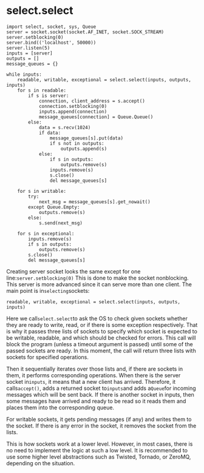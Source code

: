 # select.select

```
import select, socket, sys, Queue
server = socket.socket(socket.AF_INET, socket.SOCK_STREAM)
server.setblocking(0)
server.bind(('localhost', 50000))
server.listen(5)
inputs = [server]
outputs = []
message_queues = {}

while inputs:
    readable, writable, exceptional = select.select(inputs, outputs, inputs)
    for s in readable:
        if s is server:
            connection, client_address = s.accept()
            connection.setblocking(0)
            inputs.append(connection)
            message_queues[connection] = Queue.Queue()
        else:
            data = s.recv(1024)
            if data:
                message_queues[s].put(data)
                if s not in outputs:
                    outputs.append(s)
            else:
                if s in outputs:
                    outputs.remove(s)
                inputs.remove(s)
                s.close()
                del message_queues[s]

    for s in writable:
        try:
            next_msg = message_queues[s].get_nowait()
        except Queue.Empty:
            outputs.remove(s)
        else:
            s.send(next_msg)

    for s in exceptional:
        inputs.remove(s)
        if s in outputs:
            outputs.remove(s)
        s.close()
        del message_queues[s]
```

Creating server socket looks the same except for one line:`server.setblocking(0)` This is done to make the socket nonblocking. This server is more advanced since it can serve more than one client. The main point is in`selecting`sockets:

```
readable, writable, exceptional = select.select(inputs, outputs, inputs)
```

Here we call`select.select`to ask the OS to check given sockets whether they are ready to write, read, or if there is some exception respectively. That is why it passes three lists of sockets to specify which socket is expected to be writable, readable, and which should be checked for errors. This call will block the program \(unless a timeout argument is passed\) until some of the passed sockets are ready. In this moment, the call will return three lists with sockets for specified operations.

Then it sequentially iterates over those lists and, if there are sockets in them, it performs corresponding operations. When there is the server socket in`inputs`, it means that a new client has arrived. Therefore, it calls`accept()`, adds a returned socket to`inputs`and adds a`Queue`for incoming messages which will be sent back. If there is another socket in inputs, then some messages have arrived and ready to be read so it reads them and places them into the corresponding queue.

For writable sockets, it gets pending messages \(if any\) and writes them to the socket. If there is any error in the socket, it removes the socket from the lists.

This is how sockets work at a lower level. However, in most cases, there is no need to implement the logic at such a low level. It is recommended to use some higher level abstractions such as Twisted, Tornado, or ZeroMQ, depending on the situation.

